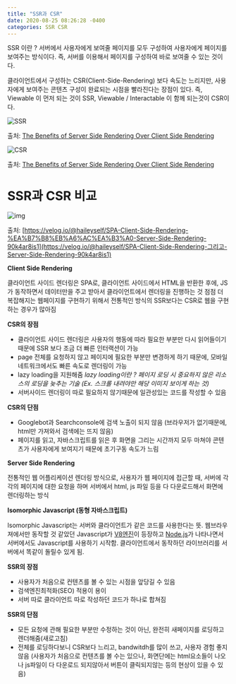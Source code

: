 ```yaml
---
title: "SSR과 CSR"
date: 2020-08-25 08:26:28 -0400
categories: SSR CSR
---
```


SSR 이란 ?
서버에서 사용자에게 보여줄 페이지를 모두 구성하여 사용자에게 페이지를 보여주는 방식이다. 즉, 서버를 이용해서 페이지를 구성하여 바로 보여줄 수 있는 것이다.

클라이언트에서 구성하는 CSR(Client-Side-Rendering) 보다 속도는 느리지만, 사용자에게 보여주는 콘텐츠 구성이 완료되는 시점을 빨라진다는 장점이 있다. 즉, Viewable 이 먼저 되는 것이 SSR, Viewable / Interactable 이 함께 되는것이 CSR이다.

![SSR](https://d2.naver.com/content/images/2020/06/ssr.png)

출처: [The Benefits of Server Side Rendering Over Client Side Rendering](https://medium.com/walmartlabs/the-benefits-of-server-side-rendering-over-client-side-rendering-5d07ff2cefe8)



![CSR](https://d2.naver.com/content/images/2020/06/csr.png)

출처: [The Benefits of Server Side Rendering Over Client Side Rendering](https://medium.com/walmartlabs/the-benefits-of-server-side-rendering-over-client-side-rendering-5d07ff2cefe8)

# SSR과 CSR 비교

![img](https://media.vlpt.us/post-images/haileyself/0bdc5620-2149-11ea-bc09-3b1f344ad048/image.png)



출처: [https://velog.io/@haileyself/SPA-Client-Side-Rendering-%EA%B7%B8%EB%A6%AC%EA%B3%A0-Server-Side-Rendering-90k4ar8is1](https://velog.io/@haileyself/SPA-Client-Side-Rendering-그리고-Server-Side-Rendering-90k4ar8is1)





**Client Side Rendering**

클라이언트 사이드 렌더링은 SPA로, 클라이언트 사이드에서 HTML을 반환한 후에, JS가 동작하면서 데이터만을 주고 받아서 클라이언트에서 렌더링을 진행하는 것
점점 더 복잡해지는 웹페이지를 구현하기 위해서 전통적인 방식의 SSR보다는 CSR로 웹을 구현하는 경우가 많아짐



**CSR의 장점**

- 클라이언트 사이드 렌더링은 사용자의 행동에 따라 필요한 부분만 다시 읽어들이기때문에 SSR 보다 조금 더 빠른 인터랙션이 가능
- page 전체를 요청하지 않고 페이지에 필요한 부분만 변경하게 하기 때문에, 모바일 네트워크에서도 빠른 속도로 렌더링이 가능
- lazy loading을 지원해줌
  *lazy loading이란 ? 페이지 로딩 시 중요하지 않은 리소스의 로딩을 늦추는 기술
  (Ex. 스크롤 내려야만 해당 이미지 보이게 하는 것)*
- 서버사이드 렌더링이 따로 필요하지 않기때문에 일관성있는 코드를 작성할 수 있음



**CSR의 단점**

- Googlebot과 Searchconsole에 검색 노출이 되지 않음 (브라우저가 없기때문에, html만 가져와서 검색에는 뜨지 않음)
- 페이지를 읽고, 자바스크립트를 읽은 후 화면을 그리는 시간까지 모두 마쳐야 콘텐츠가 사용자에게 보여지기 때문에 초기구동 속도가 느림



**Server Side Rendering**

전통적인 웹 어플리케이션 렌더링 방식으로, 사용자가 웹 페이지에 접근할 때, 서버에 각각의 페이지에 대한 요청을 하며 서버에서 html, js 파일 등을 다 다운로드해서 화면에 렌더링하는 방식



**Isomorphic Javascript (동형 자바스크립트)**

Isomorphic Javascript는 서버와 클라이언트가 같은 코드를 사용한다는 뜻. 웹브라우져에서만 동작할 것 같았던 Javascript가 [V8엔진](https://developers.google.com/v8/)이 등장하고 [Node.js](https://nodejs.org/)가 나타나면서 서버에서도 Javascript를 사용하기 시작함. 클라이언트에서 동작하던 라이브러리를 서버에서 똑같이 돌릴수 있게 됨.



**SSR의 장점**

- 사용자가 처음으로 컨텐츠를 볼 수 있는 시점을 앞당길 수 있음
- 검색엔진최적화(SEO) 적용이 용이
- 서버 따로 클라이언트 따로 작성하던 코드가 하나로 합쳐짐



**SSR의 단점**

- 모든 요청에 관해 필요한 부분만 수정하는 것이 아닌, 완전히 새페이지를 로딩하고 렌더해줌(새로고침)
- 전체를 로딩하다보니 CSR보다 느리고, bandwitdh를 많이 쓰고, 사용자 경험 좋지 않음
  (사용자가 처음으로 컨텐츠를 볼 수는 있으나, 화면단에는 html요소들이 나오나 js파일이 다 다운로드 되지않아서 버튼이 클릭되지않는 등의 현상이 있을 수 있음)

